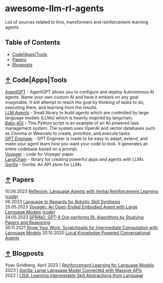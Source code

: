 # awesome-llm-rl-agents
List of sources related to llms, transformers and reinforcement learning agents

## Table of Contents

 - [Code|Apps|Tools](#-code-apps-tools)
 - [Papers](#-papers)
 - [Blogposts](#-miscellaneous)

## [↑](#table-of-contents) Code|Apps|Tools

[AgentGPT](https://github.com/reworkd/AgentGPT) - AgentGPT allows you to configure and deploy Autonomous AI agents. Name your own custom AI and have it embark on any goal imaginable. It will attempt to reach the goal by thinking of tasks to do, executing them, and learning from the results.  
[LLM Agents](https://github.com/mpaepper/llm_agents) - Small library to build agents which are controlled by large language models (LLMs) which is heavily inspired by langchain.  
[Baby AGI](https://github.com/yoheinakajima/babyagi) - This Python script is an example of an AI-powered task management system. The system uses OpenAI and vector databases such as Chroma or Weaviate to create, prioritize, and execute tasks.  
[GPT Engineer](https://github.com/AntonOsika/gpt-engineer) - GPT Engineer is made to be easy to adapt, extend, and make your agent learn how you want your code to look. It generates an entire codebase based on a prompt.  
[Voyager](https://github.com/MineDojo/Voyager) - code for Voyager paper  
[LangChain](https://github.com/hwchase17/langchain) - library for creating powerful apps and agents with LLMs  
[Gorilla](https://github.com/ShishirPatil/gorilla) - Gorilla: An API store for LLMs

## [↑](#table-of-contents) Papers

10.06.2023 [Reflexion: Language Agents with Verbal Reinforcement Learning](https://arxiv.org/abs/2303.11366) ([code](https://github.com/noahshinn024/reflexion))  
06.2023 [Language to Rewards for Robotic Skill Synthesis](https://language-to-reward.github.io/assets/l2r.pdf)  
25.05.2023 [Voyager: An Open-Ended Embodied Agent with Large Language Models](https://arxiv.org/abs/2305.16291) ([code](https://github.com/MineDojo/Voyager))  
24.05.2023 [SPRING: GPT-4 Out-performs RL Algorithms by Studying Papers and Reasoning](https://arxiv.org/pdf/2305.15486.pdf)  
30.11.2021 [Show Your Work: Scratchpads for Intermediate Computation with Language Models](https://arxiv.org/abs/2112.00114) 
20.10.2020 [Local Knowledge Powered Conversational Agents](https://arxiv.org/abs/2010.10150)

## [↑](#table-of-contents) Blogposts
  
Yoav Goldberg, April 2023 | [Reinforcement Learning for Language Models](https://gist.github.com/yoavg/6bff0fecd65950898eba1bb321cfbd81)  
2023 | [Gorilla: Large Language Model Connected with Massive APIs](https://shishirpatil.github.io/gorilla/)  
2022 | [LISA: Learning Interpretable Skill Abstractions from Language](https://div99.github.io/LISA/)  

